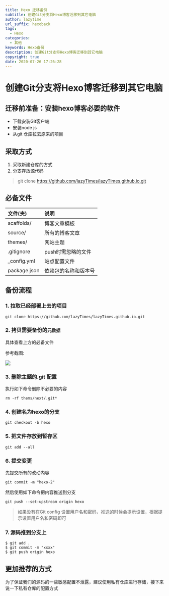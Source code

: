```yaml
---
title: Hexo 迁移备份
subtitle: 创建Git分支将Hexo博客迁移到其它电脑
author: lazytime
url_suffix: hexoback
tags:
  - Hexo
categories:
  - 其他
keywords: Hexo备份
description: 创建Git分支将Hexo博客迁移到其它电脑
copyright: true
date: 2020-07-26 17:26:28
---
```




# 创建Git分支将Hexo博客迁移到其它电脑

## 迁移前准备：安装hexo博客必要的软件

+ 下载安装Git客户端
+ 安装node js
+ 从git 仓库拉去原来的项目

<!-- more -->

## 采取方式

1. 采取新建仓库的方式
2. 分支存放源代码

> git clone https://github.com/lazyTimes/lazyTimes.github.io.git



## 必备文件

| 文件(夹)     | 说明                 |
| :----------- | :------------------- |
| scaffolds/   | 博客文章模板         |
| source/      | 所有的博客文章       |
| themes/      | 网站主题             |
| .gitignore   | push时需忽略的文件   |
| _config.yml  | 站点配置文件         |
| package.json | 依赖包的名称和版本号 |

## 备份流程

### 1. 拉取已经部署上去的项目

```
git clone https://github.com/lazyTimes/lazyTimes.github.io.git
```

### 2. 拷贝需要备份的`元数据`

具体查看上方的必备文件

参考截图:

![](https://gitee.com/lazyTimes/imageReposity/raw/master/img/20200726154723.png)

### 3. 删除主题的.git 配置

执行如下命令删除不必要的内容

`rm -rf thems/next/.git*`

### 4. 创建名为hexo的分支

`git checkout -b hexo`

### 5. 把文件存放到暂存区

```
git add --all
```

### 6. 提交变更

先提交所有的改动内容

```
git commit -m "hexo-2"
```

然后使用如下命令把内容推送到分支

```
git push --set-upstream origin hexo
```

> 如果没有在Git config 设置用户名和密码，推送的时候会提示设置，根据提示设置用户名和密码即可

### 7. 源码推到分支上

```
$ git add .
$ git commit -m "xxxx"
$ git push origin hexo
```

## 更加推荐的方式

为了保证我们的源码的一些敏感配置不泄露，建议使用私有仓库进行存储，接下来说一下私有仓库的配置方式





